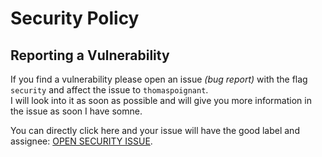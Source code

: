 # Security Policy

## Reporting a Vulnerability
If you find a vulnerability please open an issue *(bug report)* with the flag `security` and affect the issue to `thomaspoignant`.  
I will look into it as soon as possible and will give you more information in the issue as soon I have somne.

You can directly click here and your issue will have the good label and assignee: [OPEN SECURITY ISSUE](https://github.com/thomaspoignant/go-feature-flag/issues/new?assignees=thomaspoignant&labels=security&template=bug.md).
